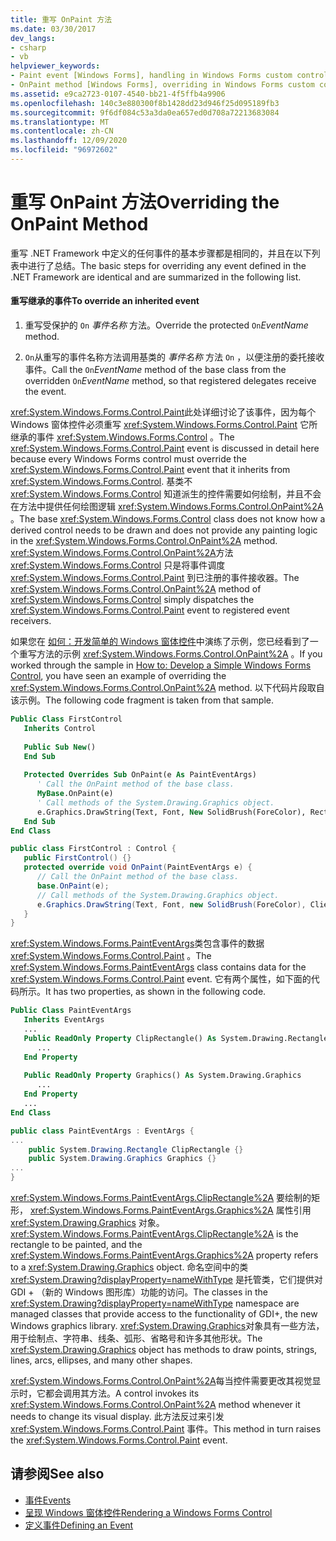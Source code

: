 ```yaml
---
title: 重写 OnPaint 方法
ms.date: 03/30/2017
dev_langs:
- csharp
- vb
helpviewer_keywords:
- Paint event [Windows Forms], handling in Windows Forms custom control
- OnPaint method [Windows Forms], overriding in Windows Forms custom controls
ms.assetid: e9ca2723-0107-4540-bb21-4f5ffb4a9906
ms.openlocfilehash: 140c3e880300f8b1428dd23d946f25d095189fb3
ms.sourcegitcommit: 9f6df084c53a3da0ea657ed0d708a72213683084
ms.translationtype: MT
ms.contentlocale: zh-CN
ms.lasthandoff: 12/09/2020
ms.locfileid: "96972602"
---
```

# <a name="overriding-the-onpaint-method"></a><span data-ttu-id="3e3c1-102">重写 OnPaint 方法</span><span class="sxs-lookup"><span data-stu-id="3e3c1-102">Overriding the OnPaint Method</span></span>

<span data-ttu-id="3e3c1-103">重写 .NET Framework 中定义的任何事件的基本步骤都是相同的，并且在以下列表中进行了总结。</span><span class="sxs-lookup"><span data-stu-id="3e3c1-103">The basic steps for overriding any event defined in the .NET Framework are identical and are summarized in the following list.</span></span>  
  
#### <a name="to-override-an-inherited-event"></a><span data-ttu-id="3e3c1-104">重写继承的事件</span><span class="sxs-lookup"><span data-stu-id="3e3c1-104">To override an inherited event</span></span>  
  
1. <span data-ttu-id="3e3c1-105">重写受保护的 `On` *事件名称* 方法。</span><span class="sxs-lookup"><span data-stu-id="3e3c1-105">Override the protected `On`*EventName* method.</span></span>  
  
2. <span data-ttu-id="3e3c1-106">`On`从重写的事件名称方法调用基类的 *事件名称* 方法 `On`  ，以便注册的委托接收事件。</span><span class="sxs-lookup"><span data-stu-id="3e3c1-106">Call the `On`*EventName* method of the base class from the overridden `On`*EventName* method, so that registered delegates receive the event.</span></span>  
  
 <span data-ttu-id="3e3c1-107"><xref:System.Windows.Forms.Control.Paint>此处详细讨论了该事件，因为每个 Windows 窗体控件必须重写 <xref:System.Windows.Forms.Control.Paint> 它所继承的事件 <xref:System.Windows.Forms.Control> 。</span><span class="sxs-lookup"><span data-stu-id="3e3c1-107">The <xref:System.Windows.Forms.Control.Paint> event is discussed in detail here because every Windows Forms control must override the <xref:System.Windows.Forms.Control.Paint> event that it inherits from <xref:System.Windows.Forms.Control>.</span></span> <span data-ttu-id="3e3c1-108">基类不 <xref:System.Windows.Forms.Control> 知道派生的控件需要如何绘制，并且不会在方法中提供任何绘图逻辑 <xref:System.Windows.Forms.Control.OnPaint%2A> 。</span><span class="sxs-lookup"><span data-stu-id="3e3c1-108">The base <xref:System.Windows.Forms.Control> class does not know how a derived control needs to be drawn and does not provide any painting logic in the <xref:System.Windows.Forms.Control.OnPaint%2A> method.</span></span> <span data-ttu-id="3e3c1-109"><xref:System.Windows.Forms.Control.OnPaint%2A>方法 <xref:System.Windows.Forms.Control> 只是将事件调度 <xref:System.Windows.Forms.Control.Paint> 到已注册的事件接收器。</span><span class="sxs-lookup"><span data-stu-id="3e3c1-109">The <xref:System.Windows.Forms.Control.OnPaint%2A> method of <xref:System.Windows.Forms.Control> simply dispatches the <xref:System.Windows.Forms.Control.Paint> event to registered event receivers.</span></span>  
  
 <span data-ttu-id="3e3c1-110">如果您在 [如何：开发简单的 Windows 窗体控件](how-to-develop-a-simple-windows-forms-control.md)中演练了示例，您已经看到了一个重写方法的示例 <xref:System.Windows.Forms.Control.OnPaint%2A> 。</span><span class="sxs-lookup"><span data-stu-id="3e3c1-110">If you worked through the sample in [How to: Develop a Simple Windows Forms Control](how-to-develop-a-simple-windows-forms-control.md), you have seen an example of overriding the <xref:System.Windows.Forms.Control.OnPaint%2A> method.</span></span> <span data-ttu-id="3e3c1-111">以下代码片段取自该示例。</span><span class="sxs-lookup"><span data-stu-id="3e3c1-111">The following code fragment is taken from that sample.</span></span>  
  
```vb  
Public Class FirstControl  
   Inherits Control  
  
   Public Sub New()  
   End Sub  
  
   Protected Overrides Sub OnPaint(e As PaintEventArgs)  
      ' Call the OnPaint method of the base class.  
      MyBase.OnPaint(e)  
      ' Call methods of the System.Drawing.Graphics object.  
      e.Graphics.DrawString(Text, Font, New SolidBrush(ForeColor), RectangleF.op_Implicit(ClientRectangle))  
   End Sub  
End Class
```  
  
```csharp  
public class FirstControl : Control {  
   public FirstControl() {}  
   protected override void OnPaint(PaintEventArgs e) {  
      // Call the OnPaint method of the base class.  
      base.OnPaint(e);  
      // Call methods of the System.Drawing.Graphics object.  
      e.Graphics.DrawString(Text, Font, new SolidBrush(ForeColor), ClientRectangle);  
   }
}
```  
  
 <span data-ttu-id="3e3c1-112"><xref:System.Windows.Forms.PaintEventArgs>类包含事件的数据 <xref:System.Windows.Forms.Control.Paint> 。</span><span class="sxs-lookup"><span data-stu-id="3e3c1-112">The <xref:System.Windows.Forms.PaintEventArgs> class contains data for the <xref:System.Windows.Forms.Control.Paint> event.</span></span> <span data-ttu-id="3e3c1-113">它有两个属性，如下面的代码所示。</span><span class="sxs-lookup"><span data-stu-id="3e3c1-113">It has two properties, as shown in the following code.</span></span>  
  
```vb  
Public Class PaintEventArgs  
   Inherits EventArgs  
   ...  
   Public ReadOnly Property ClipRectangle() As System.Drawing.Rectangle  
      ...  
   End Property  
  
   Public ReadOnly Property Graphics() As System.Drawing.Graphics  
      ...  
   End Property
   ...  
End Class  
```  
  
```csharp  
public class PaintEventArgs : EventArgs {  
...  
    public System.Drawing.Rectangle ClipRectangle {}  
    public System.Drawing.Graphics Graphics {}  
...  
}  
```  
  
 <span data-ttu-id="3e3c1-114"><xref:System.Windows.Forms.PaintEventArgs.ClipRectangle%2A> 要绘制的矩形， <xref:System.Windows.Forms.PaintEventArgs.Graphics%2A> 属性引用 <xref:System.Drawing.Graphics> 对象。</span><span class="sxs-lookup"><span data-stu-id="3e3c1-114"><xref:System.Windows.Forms.PaintEventArgs.ClipRectangle%2A> is the rectangle to be painted, and the <xref:System.Windows.Forms.PaintEventArgs.Graphics%2A> property refers to a <xref:System.Drawing.Graphics> object.</span></span> <span data-ttu-id="3e3c1-115">命名空间中的类 <xref:System.Drawing?displayProperty=nameWithType> 是托管类，它们提供对 GDI + （新的 Windows 图形库）功能的访问。</span><span class="sxs-lookup"><span data-stu-id="3e3c1-115">The classes in the <xref:System.Drawing?displayProperty=nameWithType> namespace are managed classes that provide access to the functionality of GDI+, the new Windows graphics library.</span></span> <span data-ttu-id="3e3c1-116"><xref:System.Drawing.Graphics>对象具有一些方法，用于绘制点、字符串、线条、弧形、省略号和许多其他形状。</span><span class="sxs-lookup"><span data-stu-id="3e3c1-116">The <xref:System.Drawing.Graphics> object has methods to draw points, strings, lines, arcs, ellipses, and many other shapes.</span></span>  
  
 <span data-ttu-id="3e3c1-117"><xref:System.Windows.Forms.Control.OnPaint%2A>每当控件需要更改其视觉显示时，它都会调用其方法。</span><span class="sxs-lookup"><span data-stu-id="3e3c1-117">A control invokes its <xref:System.Windows.Forms.Control.OnPaint%2A> method whenever it needs to change its visual display.</span></span> <span data-ttu-id="3e3c1-118">此方法反过来引发 <xref:System.Windows.Forms.Control.Paint> 事件。</span><span class="sxs-lookup"><span data-stu-id="3e3c1-118">This method in turn raises the <xref:System.Windows.Forms.Control.Paint> event.</span></span>  
  
## <a name="see-also"></a><span data-ttu-id="3e3c1-119">请参阅</span><span class="sxs-lookup"><span data-stu-id="3e3c1-119">See also</span></span>

- [<span data-ttu-id="3e3c1-120">事件</span><span class="sxs-lookup"><span data-stu-id="3e3c1-120">Events</span></span>](/dotnet/standard/events/index)
- [<span data-ttu-id="3e3c1-121">呈现 Windows 窗体控件</span><span class="sxs-lookup"><span data-stu-id="3e3c1-121">Rendering a Windows Forms Control</span></span>](rendering-a-windows-forms-control.md)
- [<span data-ttu-id="3e3c1-122">定义事件</span><span class="sxs-lookup"><span data-stu-id="3e3c1-122">Defining an Event</span></span>](defining-an-event-in-windows-forms-controls.md)
